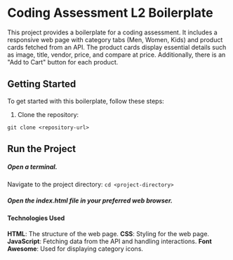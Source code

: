 # Coding Assessment L2 Boilerplate

This project provides a boilerplate for a coding assessment. It includes a responsive web page with category tabs (Men, Women, Kids) and product cards fetched from an API. The product cards display essential details such as image, title, vendor, price, and compare at price. Additionally, there is an "Add to Cart" button for each product.

## Getting Started

To get started with this boilerplate, follow these steps:

1. Clone the repository:

 ```git clone <repository-url>```

## Run the Project
##### Open a terminal.

Navigate to the project directory:
```cd <project-directory>```

##### Open the index.html file in your preferred web browser.

#### Technologies Used
 **HTML**: The structure of the web page.
 **CSS**: Styling for the web page.
 **JavaScript**: Fetching data from the API and handling interactions.
 **Font Awesome**: Used for displaying category icons.